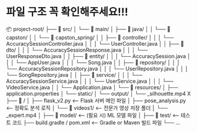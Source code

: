 # 파일 구조 꼭 확인해주세요!!!

📦 project-root/
├── 📁 src/
│   └── 📁 main/
│       ├── 📁 java/
│       │   └── 📁 capston/
│       │       └── 📁 capston_spring/
│       │           ├── 📁 controller/
│       │           │   └── AccuracySessionController.java
│       │           │   └── UserController.java
│       │           ├── 📁 dto/
│       │           │   └── AccuracySessionResponse.java
│       │           │   └── UserResponseDto.java
│       │           ├── 📁 entity/
│       │           │   └── AccuracySession.java
│       │           │   └── AppUser.java
│       │           │   └── Song.java
│       │           ├── 📁 repository/
│       │           │   └── AccuracySessionRepository.java
│       │           │   └── UserRepository.java
│       │           │   └── SongRepository.java
│       │           ├── 📁 service/
│       │           │   └── AccuracySessionService.java
│       │           │   └── UserService.java
│       │           │   └── VideoService.java
│       │           └── Application.java
│       └── 📁 resources/
│           ├── application.properties
│           └── static/
│               └── output/
│                     └── <songTitle>_silhouette.mp4
X
├── 📁 <folder>/
│   ├── flask_v2.py                       <-- Flask 서버 메인 파일
│   ├── pose_analysis.py                 <-- 정확도 분석 로직
│   └── 📁 videos1/                      <-- 전문가 영상 저장 폴더
│       └── <songTitle>_expert.mp4
│
├── 📁 model/                            <-- (필요 시) ML 모델 파일
│
├── 📁 test/                             <-- 테스트 코드
├── build.gradle / pom.xml              <-- Gradle or Maven 빌드 파일
└── ...

